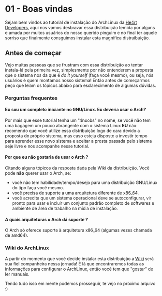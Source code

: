 # 01 - Boas vindas

Sejam bem vindos ao tutorial de instalação do ArchLinux da [He4rt Developers](discord.io/He4rt), aqui nos vamos desbravar essa distribuição temida por alguns e amada por muitos usuários do nosso querido pinguim e no final ter aquele sorriso que finalmente consguimos instalar esta magnifica distruibuição.

## Antes de começar

Vejo muitas pessoas que se frustram com essa distribuição ao tentar instala-lá pela primeira vez, simplesmente por não entenderem a proposta que o sistema nos da que é *do it yourself* (faça você mesmo), ou seja, nós usuários é quem montamos nosso sistema! Então antes de começarmos peço que leiam os tópicos abaixo para esclarecimento de algumas dúvidas.

### Perguntas frequentes

#### Eu sou um completo iniciante no GNU/Linux. Eu deveria usar o Arch?

Por mais que esse tutorial tenha um "4noobs" no nome, se você não tem uma bagagem um pouco abrangente com o sistema Linux **EU** não recomendo que você utilize essa distribuição logo de cara devido a proposta do próprio sistema, mas caso esteja disposto a investir tempo para aprender esse novo sistema e aceitar a prosta passada pelo sistema seje livre e nos acompanhe nesse tutorial.

#### Por que eu não gostaria de usar o Arch ?

Citando alguns tópicos da resposta dada pela Wiki da distribuição. Você pode **não** querer usar o Arch, se:

* você não tem habilidade/tempo/desejo para uma distribuição GNU/Linux do tipo faça você mesmo.
* você precisa de suporte a uma arquitetura diferente de x86_64.
* você acredita que um sistema operacional deve se autoconfigurar, vir pronto para usar e incluir um conjunto padrão completo de softwares e ambiente de área de trabalho na mídia de instalação.

#### A quais arquiteturas o Arch dá suporte ?

O Arch só oferece suporte à arquitetura x86_64 (algumas vezes chamada de amd64).

### Wiki do ArchLinux

A partir do momento que você decide instalar esta distribuição a [Wiki](https://wiki.archlinux.org/index.php/Main_page_(Portugu%C3%AAs)) será sua fiel companheira nessa jornada! É lá que encontraremos todas as informações para configurar o ArchLinux, então você tem que "gostar" de ler manuais.

Tendo tudo isso em mente podemos prosseguir, te vejo no próximo arquivo :)
